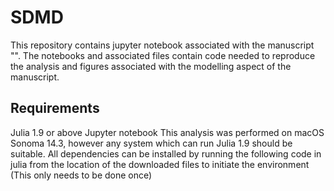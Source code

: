 # SDMD
This repository contains jupyter notebook associated with the manuscript "". The notebooks and associated files contain code needed to reproduce the analysis and figures associated with the modelling aspect of the manuscript.

## Requirements 
Julia 1.9 or above
Jupyter notebook
This analysis was performed on macOS Sonoma 14.3, however any system which can run Julia 1.9 should be suitable.
All dependencies can be installed by running the following code in julia from the location of the downloaded files to initiate the environment (This only needs to be done once)
